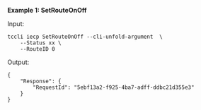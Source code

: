 **Example 1: SetRouteOnOff**



Input: 

```
tccli iecp SetRouteOnOff --cli-unfold-argument  \
    --Status xx \
    --RouteID 0
```

Output: 
```
{
    "Response": {
        "RequestId": "5ebf13a2-f925-4ba7-adff-ddbc21d355e3"
    }
}
```

